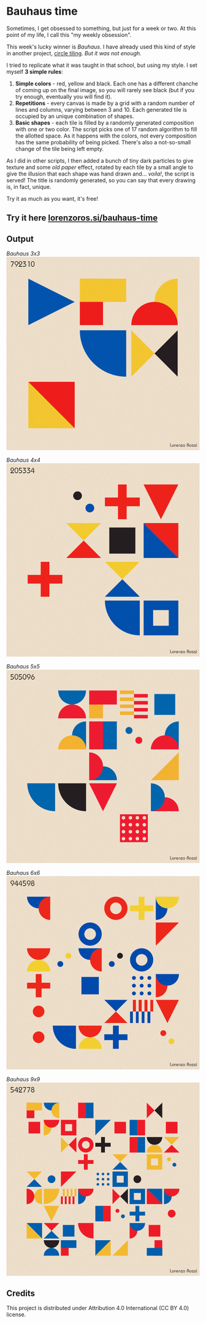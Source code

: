 # Bauhaus time

Sometimes, I get obsessed to something, but just for a week or two. At this point of my life, I call this "my weekly obsession".

This week's lucky winner is *Bauhaus*. I have already used this kind of style in another project, [circle tiling](https://github.com/lorossi/circle-tiling). *But it was not enough.*

I tried to replicate what it was taught in that school, but using my style. I set myself **3 simple rules**:

1. **Simple colors** - red, yellow and black. Each one has a different chanche of coming up on the final image, so you will rarely see black (but if you try enough, eventually you will find it).
1. **Repetitions** - every canvas is made by a grid with a random number of lines and columns, varying between 3 and 10. Each generated tile is occupied by an unique combination of shapes.
1. **Basic shapes** - each tile is filled by a randomly generated composition with one or two color. The script picks one of 17 random algorithm to fill the allotted space. As it happens with the colors, not every composition has the same probability of being picked. There's also a not-so-small change of the tile being left empty.

As I did in other scripts, I then added a bunch of tiny dark particles to give texture and some *old paper* effect, rotated by each tile by a small angle to give the illusion that each shape was hand drawn and... *voila!*, the script is served! The title is randomly generated, so you can say that every drawing is, in fact, unique.

Try it as much as you want, it's free!

## Try it here [lorenzoros.si/bauhaus-time](https://lorenzoros.si/bauhaus-time/)

## Output

*Bauhaus 3x3*
![bauhaus-3x3](output/Bauhaus-3x3.png)

*Bauhaus 4x4*
![bauhaus-4x4](output/Bauhaus-4x4.png)

*Bauhaus 5x5*
![bauhaus-5x5](output/Bauhaus-5x5.png)

*Bauhaus 6x6*
![bauhaus-6x6](output/Bauhaus-6x6.png)

*Bauhaus 9x9*
![bauhaus-9x9](output/Bauhaus-9x9.png)

## Credits

This project is distributed under Attribution 4.0 International (CC BY 4.0) license.

